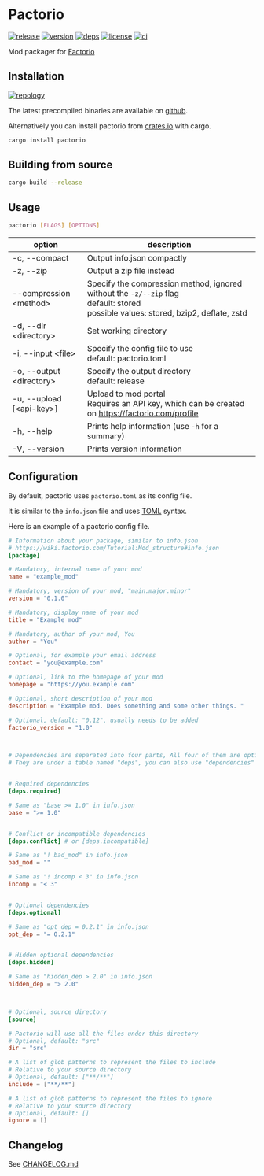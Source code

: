 # Pactorio

[![release](https://img.shields.io/github/v/release/figsoda/pactorio?logo=github&style=flat-square)](https://github.com/figsoda/pactorio/releases)
[![version](https://img.shields.io/crates/v/pactorio?logo=rust&style=flat-square)][crate]
[![deps](https://deps.rs/repo/github/figsoda/pactorio/status.svg?style=flat-square&compact=true)](https://deps.rs/repo/github/figsoda/pactorio)
[![license](https://img.shields.io/badge/license-MPL--2.0-blue?style=flat-square)](https://www.mozilla.org/en-US/MPL/2.0)
[![ci](https://img.shields.io/github/workflow/status/figsoda/pactorio/ci?label=ci&logo=github-actions&style=flat-square)](https://github.com/figsoda/pactorio/actions?query=workflow:ci)

Mod packager for [Factorio](https://factorio.com)


## Installation

[![repology](https://repology.org/badge/vertical-allrepos/pactorio.svg)](https://repology.org/project/pactorio/versions)

The latest precompiled binaries are available on [github](https://github.com/figsoda/pactorio/releases/latest).

Alternatively you can install pactorio from [crates.io][crate] with cargo.

```sh
cargo install pactorio
```


## Building from source

```sh
cargo build --release
```


## Usage

```sh
pactorio [FLAGS] [OPTIONS]
```

option | description
-|-
-c, --compact | Output info.json compactly
-z, --zip | Output a zip file instead
--compression \<method> | Specify the compression method, ignored without the `-z/--zip` flag <br /> default: stored <br /> possible values: stored, bzip2, deflate, zstd
-d, --dir \<directory> | Set working directory
-i, --input \<file> | Specify the config file to use <br /> default: pactorio.toml
-o, --output \<directory> | Specify the output directory <br /> default: release
-u, --upload [\<api-key>] | Upload to mod portal <br /> Requires an API key, which can be created on <https://factorio.com/profile>
-h, --help | Prints help information (use `-h` for a summary)
-V, --version | Prints version information


## Configuration

By default, pactorio uses `pactorio.toml` as its config file.

It is similar to the `info.json` file and uses [TOML](https://toml.io) syntax.

Here is an example of a pactorio config file.

```toml
# Information about your package, similar to info.json
# https://wiki.factorio.com/Tutorial:Mod_structure#info.json
[package]

# Mandatory, internal name of your mod
name = "example_mod"

# Mandatory, version of your mod, "main.major.minor"
version = "0.1.0"

# Mandatory, display name of your mod
title = "Example mod"

# Mandatory, author of your mod, You
author = "You"

# Optional, for example your email address
contact = "you@example.com"

# Optional, link to the homepage of your mod
homepage = "https://you.example.com"

# Optional, short description of your mod
description = "Example mod. Does something and some other things. "

# Optional, default: "0.12", usually needs to be added
factorio_version = "1.0"



# Dependencies are separated into four parts, All four of them are optional
# They are under a table named "deps", you can also use "dependencies"


# Required dependencies
[deps.required]

# Same as "base >= 1.0" in info.json
base = ">= 1.0"


# Conflict or incompatible dependencies
[deps.conflict] # or [deps.incompatible]

# Same as "! bad_mod" in info.json
bad_mod = ""

# Same as "! incomp < 3" in info.json
incomp = "< 3"


# Optional dependencies
[deps.optional]

# Same as "opt_dep = 0.2.1" in info.json
opt_dep = "= 0.2.1"


# Hidden optional dependencies
[deps.hidden]

# Same as "hidden_dep > 2.0" in info.json
hidden_dep = "> 2.0"



# Optional, source directory
[source]

# Pactorio will use all the files under this directory
# Optional, default: "src"
dir = "src"

# A list of glob patterns to represent the files to include
# Relative to your source directory
# Optional, default: ["**/**"]
include = ["**/**"]

# A list of glob patterns to represent the files to ignore
# Relative to your source directory
# Optional, default: []
ignore = []
```


## Changelog

See [CHANGELOG.md](CHANGELOG.md)


[crate]: https://crates.io/crates/pactorio
